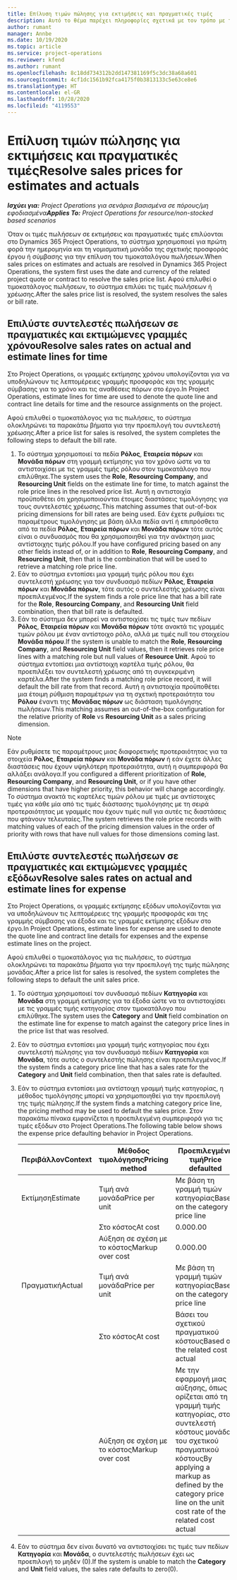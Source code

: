 ```yaml
---
title: Επίλυση τιμών πώλησης για εκτιμήσεις και πραγματικές τιμές
description: Αυτό το θέμα παρέχει πληροφορίες σχετικά με τον τρόπο με τον οποίο επιλύονται οι συντελεστές πώλησης για τις εκτιμήσεις και τα πραγματικά στοιχεία.
author: rumant
manager: Annbe
ms.date: 10/19/2020
ms.topic: article
ms.service: project-operations
ms.reviewer: kfend
ms.author: rumant
ms.openlocfilehash: 8c18dd734312b2dd147381169f5c3dc38a68a601
ms.sourcegitcommit: 4cf1dc1561b92fca4175f0b3813133c5e63ce8e6
ms.translationtype: HT
ms.contentlocale: el-GR
ms.lasthandoff: 10/28/2020
ms.locfileid: "4119553"
---
```

# <a name="resolve-sales-prices-for-estimates-and-actuals"></a><span data-ttu-id="7e7d7-103">Επίλυση τιμών πώλησης για εκτιμήσεις και πραγματικές τιμές</span><span class="sxs-lookup"><span data-stu-id="7e7d7-103">Resolve sales prices for estimates and actuals</span></span>

<span data-ttu-id="7e7d7-104">_**Ισχύει για:** Project Operations για σενάρια βασισμένα σε πόρους/μη εφοδιασμένα_</span><span class="sxs-lookup"><span data-stu-id="7e7d7-104">_**Applies To:** Project Operations for resource/non-stocked based scenarios_</span></span>

<span data-ttu-id="7e7d7-105">Όταν οι τιμές πωλήσεων σε εκτιμήσεις και πραγματικές τιμές επιλύονται στο Dynamics 365 Project Operations, το σύστημα χρησιμοποιεί για πρώτη φορά την ημερομηνία και τη νομισματική μονάδα της σχετικής προσφοράς έργου ή σύμβασης για την επίλυση του τιμοκαταλόγου πωλήσεων.</span><span class="sxs-lookup"><span data-stu-id="7e7d7-105">When sales prices on estimates and actuals are resolved in Dynamics 365 Project Operations, the system first uses the date and currency of the related project quote or contract to resolve the sales price list.</span></span> <span data-ttu-id="7e7d7-106">Αφού επιλυθεί ο τιμοκατάλογος πωλήσεων, το σύστημα επιλύει τις τιμές πωλήσεων ή χρέωσης.</span><span class="sxs-lookup"><span data-stu-id="7e7d7-106">After the sales price list is resolved, the system resolves the sales or bill rate.</span></span>

## <a name="resolve-sales-rates-on-actual-and-estimate-lines-for-time"></a><span data-ttu-id="7e7d7-107">Επιλύστε συντελεστές πωλήσεων σε πραγματικές και εκτιμώμενες γραμμές χρόνου</span><span class="sxs-lookup"><span data-stu-id="7e7d7-107">Resolve sales rates on actual and estimate lines for time</span></span>

<span data-ttu-id="7e7d7-108">Στο Project Operations, οι γραμμές εκτίμησης χρόνου υπολογίζονται για να υποδηλώνουν τις λεπτομέρειες γραμμής προσφοράς και της γραμμής σύμβασης για το χρόνο και τις αναθέσεις πόρων στο έργο.</span><span class="sxs-lookup"><span data-stu-id="7e7d7-108">In Project Operations, estimate lines for time are used to denote the quote line and contract line details for time and the resource assignments on the project.</span></span>

<span data-ttu-id="7e7d7-109">Αφού επιλυθεί ο τιμοκατάλογος για τις πωλήσεις, το σύστημα ολοκληρώνει τα παρακάτω βήματα για την προεπιλογή του συντελεστή χρέωσης.</span><span class="sxs-lookup"><span data-stu-id="7e7d7-109">After a price list for sales is resolved, the system completes the following steps to default the bill rate.</span></span>

1. <span data-ttu-id="7e7d7-110">Το σύστημα χρησιμοποιεί τα πεδία **Ρόλος**, **Εταιρεία πόρων** και **Μονάδα πόρων** στη γραμμή εκτίμησης για τον χρόνο ώστε να τα αντιστοιχίσει με τις γραμμές τιμής ρόλου στον τιμοκατάλογο που επιλύθηκε.</span><span class="sxs-lookup"><span data-stu-id="7e7d7-110">The system uses the **Role**, **Resourcing Company**, and **Resourcing Unit** fields on the estimate line for time, to match against the role price lines in the resolved price list.</span></span> <span data-ttu-id="7e7d7-111">Αυτή η αντιστοιχία προϋποθέτει ότι χρησιμοποιούνται έτοιμες διαστάσεις τιμολόγησης για τους συντελεστές χρέωσης.</span><span class="sxs-lookup"><span data-stu-id="7e7d7-111">This matching assumes that out-of-box pricing dimensions for bill rates are being used.</span></span> <span data-ttu-id="7e7d7-112">Εάν έχετε ρυθμίσει τις παραμέτρους τιμολόγησης με βάση άλλα πεδία αντί ή επιπρόσθετα από τα πεδία **Ρόλος**, **Εταιρεία πόρων** και **Μονάδα πόρων** τότε αυτός είναι ο συνδυασμός που θα χρησιμοποιηθεί για την ανάκτηση μιας αντίστοιχης τιμής ρόλου.</span><span class="sxs-lookup"><span data-stu-id="7e7d7-112">If you have configured pricing based on any other fields instead of, or in addition to **Role**, **Resourcing Company**, and **Resourcing Unit**, then that is the combination that will be used to retrieve a matching role price line.</span></span>
2. <span data-ttu-id="7e7d7-113">Εάν το σύστημα εντοπίσει μια γραμμή τιμής ρόλου που έχει συντελεστή χρέωσης για τον συνδυασμό πεδίων **Ρόλος**, **Εταιρεία πόρων** και **Μονάδα πόρων**, τότε αυτός ο συντελεστής χρέωσης είναι προεπιλεγμένος.</span><span class="sxs-lookup"><span data-stu-id="7e7d7-113">If the system finds a role price line that has a bill rate for the **Role**, **Resourcing Company**, and **Resourcing Unit** field combination, then that bill rate is defaulted.</span></span>
3. <span data-ttu-id="7e7d7-114">Εάν το σύστημα δεν μπορεί να αντιστοιχίσει τις τιμές των πεδίων **Ρόλος**, **Εταιρεία πόρων** και **Μονάδα πόρων** τότε ανακτά τις γραμμές τιμών ρόλου με έναν αντίστοιχο ρόλο, αλλά με τιμές null του στοιχείου **Μονάδα πόρου**.</span><span class="sxs-lookup"><span data-stu-id="7e7d7-114">If the system is unable to match the **Role**, **Resourcing Company**, and **Resourcing Unit** field values, then it retrieves role price lines with a matching role but null values of **Resource Unit**.</span></span> <span data-ttu-id="7e7d7-115">Αφού το σύστημα εντοπίσει μια αντίστοιχη καρτέλα τιμής ρόλου, θα προεπιλέξει τον συντελεστή χρέωσης από τη συγκεκριμένη καρτέλα.</span><span class="sxs-lookup"><span data-stu-id="7e7d7-115">After the system finds a matching role price record, it will default the bill rate from that record.</span></span> <span data-ttu-id="7e7d7-116">Αυτή η αντιστοιχία προϋποθέτει μια έτοιμη ρύθμιση παραμέτρων για τη σχετική προτεραιότητα του **Ρόλου** έναντι της **Μονάδας πόρων** ως διάσταση τιμολόγησης πωλήσεων.</span><span class="sxs-lookup"><span data-stu-id="7e7d7-116">This matching assumes an out-of-the-box configuration for the relative priority of **Role** vs **Resourcing Unit** as a sales pricing dimension.</span></span>

> [!NOTE]
> <span data-ttu-id="7e7d7-117">Εάν ρυθμίσετε τις παραμέτρους μιας διαφορετικής προτεραιότητας για τα στοιχεία **Ρόλος**, **Εταιρεία πόρων** και **Μονάδα πόρων** ή εάν έχετε άλλες διαστάσεις που έχουν υψηλότερη προτεραιότητα, αυτή η συμπεριφορά θα αλλάξει ανάλογα.</span><span class="sxs-lookup"><span data-stu-id="7e7d7-117">If you configured a different prioritization of **Role**, **Resourcing Company**, and **Resourcing Unit**, or if you have other dimensions that have higher priority, this behavior will change accordingly.</span></span> <span data-ttu-id="7e7d7-118">Το σύστημα ανακτά τις καρτέλες τιμών ρόλου με τιμές με αντίστοιχες τιμές για κάθε μία από τις τιμές διάστασης τιμολόγησης με τη σειρά προτεραιότητας με γραμμές που έχουν τιμές null για αυτές τις διαστάσεις που φτάνουν τελευταίες.</span><span class="sxs-lookup"><span data-stu-id="7e7d7-118">The system retrieves the role price records with matching values of each of the pricing dimension values in the order of priority with rows that have null values for those dimensions coming last.</span></span>

## <a name="resolve-sales-rates-on-actual-and-estimate-lines-for-expense"></a><span data-ttu-id="7e7d7-119">Επιλύστε συντελεστές πωλήσεων σε πραγματικές και εκτιμώμενες γραμμές εξόδων</span><span class="sxs-lookup"><span data-stu-id="7e7d7-119">Resolve sales rates on actual and estimate lines for expense</span></span>

<span data-ttu-id="7e7d7-120">Στο Project Operations, οι γραμμές εκτίμησης εξόδων υπολογίζονται για να υποδηλώνουν τις λεπτομέρειες της γραμμής προσφοράς και της γραμμής σύμβασης για έξοδα και τις γραμμές εκτίμησης εξόδων στο έργο.</span><span class="sxs-lookup"><span data-stu-id="7e7d7-120">In Project Operations, estimate lines for expense are used to denote the quote line and contract line details for expenses and the expense estimate lines on the project.</span></span>

<span data-ttu-id="7e7d7-121">Αφού επιλυθεί ο τιμοκατάλογος για τις πωλήσεις, το σύστημα ολοκληρώνει τα παρακάτω βήματα για την προεπιλογή της τιμής πώλησης μονάδας.</span><span class="sxs-lookup"><span data-stu-id="7e7d7-121">After a price list for sales is resolved, the system completes the following steps to default the unit sales price.</span></span>

1. <span data-ttu-id="7e7d7-122">Το σύστημα χρησιμοποιεί τον συνδυασμό πεδίων **Κατηγορία** και **Μονάδα** στη γραμμή εκτίμησης για τα έξοδα ώστε να τα αντιστοιχίσει με τις γραμμές τιμής κατηγορίας στον τιμοκατάλογο που επιλύθηκε.</span><span class="sxs-lookup"><span data-stu-id="7e7d7-122">The system uses the **Category** and **Unit** field combination on the estimate line for expense to match against the category price lines in the price list that was resolved.</span></span>
2. <span data-ttu-id="7e7d7-123">Εάν το σύστημα εντοπίσει μια γραμμή τιμής κατηγορίας που έχει συντελεστή πώλησης για τον συνδυασμό πεδίων **Κατηγορία** και **Μονάδα**, τότε αυτός ο συντελεστής πώλησης είναι προεπιλεγμένος.</span><span class="sxs-lookup"><span data-stu-id="7e7d7-123">If the system finds a category price line that has a sales rate for the **Category** and **Unit** field combination, then that sales rate is defaulted.</span></span>
3. <span data-ttu-id="7e7d7-124">Εάν το σύστημα εντοπίσει μια αντίστοιχη γραμμή τιμής κατηγορίας, η μέθοδος τιμολόγησης μπορεί να χρησιμοποιηθεί για την προεπιλογή της τιμής πώλησης.</span><span class="sxs-lookup"><span data-stu-id="7e7d7-124">If the system finds a matching category price line, the pricing method may be used to default the sales price.</span></span> <span data-ttu-id="7e7d7-125">Στον παρακάτω πίνακα εμφανίζεται η προεπιλεγμένη συμπεριφορά για τις τιμές εξόδων στο Project Operations.</span><span class="sxs-lookup"><span data-stu-id="7e7d7-125">The following table below shows the expense price defaulting behavior in Project Operations.</span></span>

    | <span data-ttu-id="7e7d7-126">Περιβάλλον</span><span class="sxs-lookup"><span data-stu-id="7e7d7-126">Context</span></span> | <span data-ttu-id="7e7d7-127">Μέθοδος τιμολόγησης</span><span class="sxs-lookup"><span data-stu-id="7e7d7-127">Pricing method</span></span> | <span data-ttu-id="7e7d7-128">Προεπιλεγμένη τιμή</span><span class="sxs-lookup"><span data-stu-id="7e7d7-128">Price defaulted</span></span> |
    | --- | --- | --- |
    | <span data-ttu-id="7e7d7-129">Εκτίμηση</span><span class="sxs-lookup"><span data-stu-id="7e7d7-129">Estimate</span></span> | <span data-ttu-id="7e7d7-130">Τιμή ανά μονάδα</span><span class="sxs-lookup"><span data-stu-id="7e7d7-130">Price per unit</span></span> | <span data-ttu-id="7e7d7-131">Με βάση τη γραμμή τιμών κατηγορίας</span><span class="sxs-lookup"><span data-stu-id="7e7d7-131">Based on the category price line</span></span> |
    | &nbsp; | <span data-ttu-id="7e7d7-132">Στο κόστος</span><span class="sxs-lookup"><span data-stu-id="7e7d7-132">At cost</span></span> | <span data-ttu-id="7e7d7-133">0.00</span><span class="sxs-lookup"><span data-stu-id="7e7d7-133">0.00</span></span> |
    | &nbsp; | <span data-ttu-id="7e7d7-134">Αύξηση σε σχέση με το κόστος</span><span class="sxs-lookup"><span data-stu-id="7e7d7-134">Markup over cost</span></span> | <span data-ttu-id="7e7d7-135">0.00</span><span class="sxs-lookup"><span data-stu-id="7e7d7-135">0.00</span></span> |
    | <span data-ttu-id="7e7d7-136">Πραγματική</span><span class="sxs-lookup"><span data-stu-id="7e7d7-136">Actual</span></span> | <span data-ttu-id="7e7d7-137">Τιμή ανά μονάδα</span><span class="sxs-lookup"><span data-stu-id="7e7d7-137">Price per unit</span></span> | <span data-ttu-id="7e7d7-138">Με βάση τη γραμμή τιμών κατηγορίας</span><span class="sxs-lookup"><span data-stu-id="7e7d7-138">Based on the category price line</span></span> |
    | &nbsp; | <span data-ttu-id="7e7d7-139">Στο κόστος</span><span class="sxs-lookup"><span data-stu-id="7e7d7-139">At cost</span></span> | <span data-ttu-id="7e7d7-140">Βάσει του σχετικού πραγματικού κόστους</span><span class="sxs-lookup"><span data-stu-id="7e7d7-140">Based on the related cost actual</span></span> |
    | &nbsp; | <span data-ttu-id="7e7d7-141">Αύξηση σε σχέση με το κόστος</span><span class="sxs-lookup"><span data-stu-id="7e7d7-141">Markup over cost</span></span> | <span data-ttu-id="7e7d7-142">Με την εφαρμογή μιας αύξησης, όπως ορίζεται από τη γραμμή τιμής κατηγορίας, στον συντελεστή κόστους μονάδας του σχετικού πραγματικού κόστους</span><span class="sxs-lookup"><span data-stu-id="7e7d7-142">By applying a markup as defined by the category price line on the unit cost rate of the related cost actual</span></span> |

4. <span data-ttu-id="7e7d7-143">Εάν το σύστημα δεν είναι δυνατό να αντιστοιχίσει τις τιμές των πεδίων **Κατηγορία** και **Μονάδα**, ο συντελεστής πωλήσεων έχει ως προεπιλογή το μηδέν (0).</span><span class="sxs-lookup"><span data-stu-id="7e7d7-143">If the system is unable to match the **Category** and **Unit** field values, the sales rate defaults to zero(0).</span></span>
